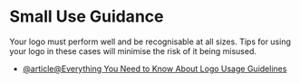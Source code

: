 # Small Use Guidance

Your logo must perform well and be recognisable at all sizes. Tips for using your logo in these cases will minimise the risk of it being misused.

- [@article@Everything You Need to Know About Logo Usage Guidelines](https://www.tailorbrands.com/blog/logo-usage-guidelines)
